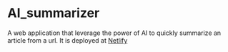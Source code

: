 # AI_summarizer
A web application that leverage the power of AI to quickly summarize an article from a url. It is deployed at [Netlify](https://main--bucolic-youtiao-209609.netlify.app/) 

